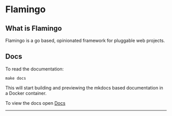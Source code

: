 # Flamingo

## What is Flamingo

Flamingo is a go based, opinionated framework for pluggable web projects.

## Docs

To read the documentation:

```
make docs
```

This will start building and previewing the mkdocs based documentation in a Docker container.

To view the docs open  [Docs](http://localhost:8000)

-----------------
